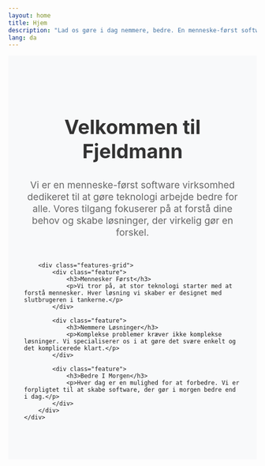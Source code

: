 ```yaml
---
layout: home
title: Hjem
description: "Lad os gøre i dag nemmere, bedre. En menneske-først software virksomhed"
lang: da
---
```


<section class="intro-section fade-in-up">
    <div class="container">
        <h2>Velkommen til Fjeldmann</h2>
        <p>Vi er en menneske-først software virksomhed dedikeret til at gøre teknologi arbejde bedre for alle. Vores tilgang fokuserer på at forstå dine behov og skabe løsninger, der virkelig gør en forskel.</p>
        
        <div class="features-grid">
            <div class="feature">
                <h3>Mennesker Først</h3>
                <p>Vi tror på, at stor teknologi starter med at forstå mennesker. Hver løsning vi skaber er designet med slutbrugeren i tankerne.</p>
            </div>
            
            <div class="feature">
                <h3>Nemmere Løsninger</h3>
                <p>Komplekse problemer kræver ikke komplekse løsninger. Vi specialiserer os i at gøre det svære enkelt og det komplicerede klart.</p>
            </div>
            
            <div class="feature">
                <h3>Bedre I Morgen</h3>
                <p>Hver dag er en mulighed for at forbedre. Vi er forpligtet til at skabe software, der gør i morgen bedre end i dag.</p>
            </div>
        </div>
    </div>
</section>

<style>
.intro-section {
    padding: 4rem 2rem;
    background: #f8f9fa;
}

.container {
    max-width: 1200px;
    margin: 0 auto;
}

.intro-section h2 {
    font-size: 2.5rem;
    text-align: center;
    margin-bottom: 2rem;
    color: #333;
}

.intro-section > .container > p {
    font-size: 1.2rem;
    text-align: center;
    margin-bottom: 3rem;
    color: #666;
    max-width: 800px;
    margin-left: auto;
    margin-right: auto;
}

.features-grid {
    display: grid;
    grid-template-columns: repeat(auto-fit, minmax(300px, 1fr));
    gap: 2rem;
    margin-top: 3rem;
}

.feature {
    background: white;
    padding: 2rem;
    border-radius: 10px;
    box-shadow: 0 5px 15px rgba(0, 0, 0, 0.1);
    text-align: center;
    transition: transform 0.3s ease;
}

.feature:hover {
    transform: translateY(-5px);
}

.feature h3 {
    font-size: 1.5rem;
    margin-bottom: 1rem;
    color: #333;
}

.feature p {
    color: #666;
    line-height: 1.6;
}
</style>